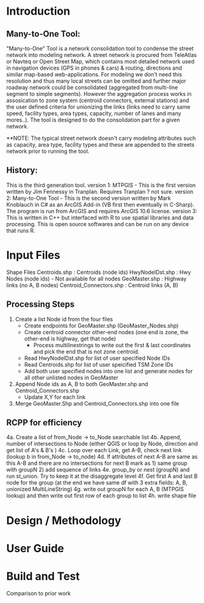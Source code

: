 # Introduction 
## Many-to-One Tool: 
 "Many-to-One" Tool is a network consolidation tool to condense the street network into modeling network. A street network is procured from TeleAtlas or Navteq or Open Street Map, which contains most detailed network used in navigation devices (GPS in phones & cars) & routing, directions and similar map-based web-applications. For modeling we don't need this resolution and thus many local streets can be omitted and further major roadway network could be consolidated (aggregated from multi-line segment to simple segments). However the aggregation process works  in assosication to zone system (centroid connectors, external stations) and the user defined criteria for unionizing the links (links need to carry same speed, facility types, area types, capacity, number of lanes and many mores..). The tool is designed to do the consolidation part for a given network. 

 **NOTE: The typical street network doesn't carry modeling attributes such as capacity, area type, facility types and these are appended to the streets network prior to running the tool. 

## History:  
This is the third generation tool. 
version 1: MTPGIS - This is the first version written by Jim Fennessy in Tranplan. Requires Tranplan ? not sure.
version 2: Many-to-One Tool - This is the second version written by Mark Knoblauch in C# as an ArcGIS Add-in (VB first then eventually in C-Sharp). The program is run from ArcGIS and requires ArcGIS 10.6 license.
version 3: This is written in C++ but interfaced with R to use spatial libraries and data processing. This is open source softwares and can be run on any device that runs R. 

# Input Files
 Shape Files
 Centroids.shp             : Centroids (node ids)
 HwyNodeIDst.shp           : Hwy Nodes (node ids) - Not available for all nodes
 GeoMaster.shp             : Highway links (no A, B nodes)
 Centroid_Connectors.shp   : Centroid links (A, B)

## Processing Steps
 1. Create a list Node id from the four files   
      - Create endpoints for GeoMaster.shp (GeoMaster_Nodes.shp)
      - Create centroid connector other-end nodes (one end is zone, the other-end is highway, get that node)
         - Process multilinestrings to write out the first & last coordinates and pick the end that is not zone centroid.
      - Read HwyNodeIDst.shp for list of user specified Node IDs
      - Read Centroids.shp for list of user speicified TSM Zone IDs
      - Add both user specified nodes into one list and generate nodes for all other unlisted nodes in GeoMaster
 2. Append Node ids as A, B to both GeoMaster.shp and Centroid_Connectors.shp
      - Update X,Y for each link
 3. Merge GeoMaster.Shp and Centroid_Connectors.shp into one file

## RCPP for efficiency
 4a. Create a list of from_Node -> to_Node searchable list 
 4b. Append, number of intersections to Node (either QGIS or loop by Node, direction and get list of A's & B's )
 4c. Loop over each Link, get A-B, check next link (lookup b in from_Node -> to_node)
 4d. If attributes of next A-B are same as this A-B and there are no intersections for next B mark as 
     1) same group with groupN
     2) add sequence of links
 4e. group_by or nest (groupN) and run st_union. Try to keep it at the disaggregate level
 4f. Get first A and last B node for the group (at the end we have same df with 3 extra fields: A, B, unionized MultiLineString)
 4g. write out groupN for each A, B (MTPGIS lookup) and then write out first row of each group to list
 4h. write shape file


# Design / Methodology 

# User Guide

# Build and Test
Comparison to prior work


